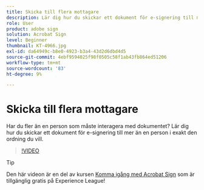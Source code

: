 ```yaml
---
title: Skicka till flera mottagare
description: Lär dig hur du skickar ett dokument för e-signering till mer än en person i exakt den ordning du vill
role: User
product: adobe sign
solution: Acrobat Sign
level: Beginner
thumbnail: KT-4966.jpg
exl-id: da64949c-b8e0-4923-b3a4-43d2d6dbd4d5
source-git-commit: 4ebf9594025f98f0505c58f1ab43fb864ed51206
workflow-type: tm+mt
source-wordcount: '83'
ht-degree: 9%

---
```


# Skicka till flera mottagare

Har du fler än en person som måste interagera med dokumentet? Lär dig hur du skickar ett dokument för e-signering till mer än en person i exakt den ordning du vill.

>[!VIDEO](https://video.tv.adobe.com/v/341296?quality=12&learn=on&hidetitle=true)

>[!TIP]
>
>Den här videon är en del av kursen [Komma igång med Acrobat Sign](https://experienceleague.adobe.com/?recommended=Sign-U-1-2020.1) som är tillgänglig gratis på Experience League!
